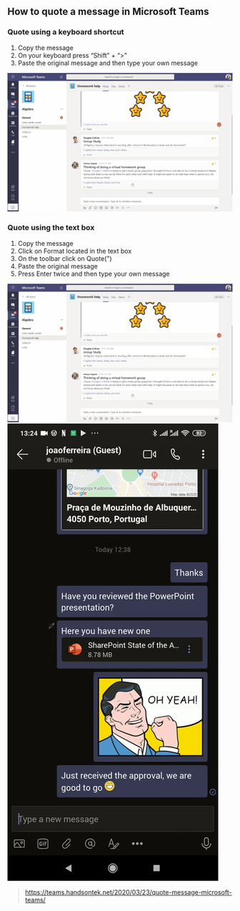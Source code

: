 ## How to quote a message in Microsoft Teams

### Quote using a keyboard shortcut

1. Copy the message
2. On your keyboard press “Shift” + “>”
3. Paste the original message and then type your own message

![quote1](https://github.com/honggzb/Study-General/blob/master/qita/Microsoft-Teams/images/quote1.gif)

### Quote using the text box

1. Copy the message
2. Click on Format located in the text box
3. On the toolbar click on Quote(")
4. Paste the original message
5. Press Enter twice and then type your own message

![quote1](https://github.com/honggzb/Study-General/blob/master/qita/Microsoft-Teams/images/quote1.gif)
![mobile](https://github.com/honggzb/Study-General/blob/master/qita/Microsoft-Teams/images/mobile.gif)

> https://teams.handsontek.net/2020/03/23/quote-message-microsoft-teams/
